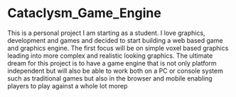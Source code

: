 # Cataclysm_Game_Engine
This is a personal project I am starting as a student. I love graphics, development and games and decided to start building a web based game and graphics engine. The first focus will be on simple voxel based graphics leading into more complex and realistic looking graphics. The ultimate dream for this project is to have a game engine that is not only platform independent but will also be able to work both on a PC or console system such as traditional games but also in the browser and mobile enabling players to play against a whole lot morep 
